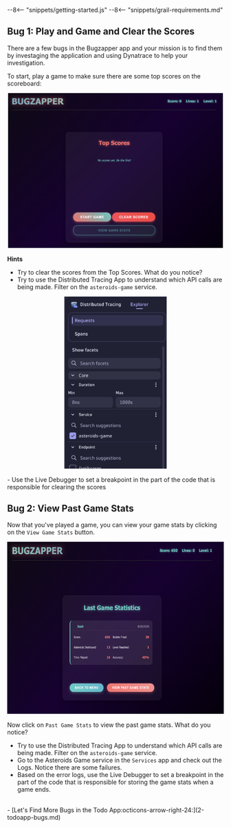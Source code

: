 --8<-- "snippets/getting-started.js"
--8<-- "snippets/grail-requirements.md"

## Bug 1: Play and Game and Clear the Scores
There are a few bugs in the Bugzapper app and your mission is to find them by investaging the application and using Dynatrace to help your investigation.

To start, play a game to make sure there are some top scores on the scoreboard:

<p align="center">
  <img src="img/bugzapper-start.png" alt="Bugbusters" width="500">
</p>

**Hints**

- Try to clear the scores from the Top Scores. What do you notice?
- Try to use the Distributed Tracing App to understand which API calls are being made. Filter on the `asteroids-game` service.
<p align="center">
<img src="img/bugzapper-service.png" alt="Bugbusters" height="400">
</p>
- Use the Live Debugger to set a breakpoint in the part of the code that is responsible for clearing the scores

## Bug 2: View Past Game Stats
Now that you've played a game, you can view your game stats by clicking on the `View Game Stats` button.

<p align="center">
<img src="img/bugzapper-game-stats.png" alt="Bugbusters" height="400">
</p>

Now click on `Past Game Stats` to view the past game stats. What do you notice?

- Try to use the Distributed Tracing App to understand which API calls are being made. Filter on the `asteroids-game` service.
- Go to the Asteroids Game service in the `Services` app and check out the Logs. Notice there are some failures.
- Based on the error logs, use the Live Debugger to set a breakpoint in the part of the code that is responsible for storing the game stats when a game ends.


<br>
<div class="grid cards" markdown>
- [Let's Find More Bugs in the Todo App:octicons-arrow-right-24:](2-todoapp-bugs.md)
</div>
